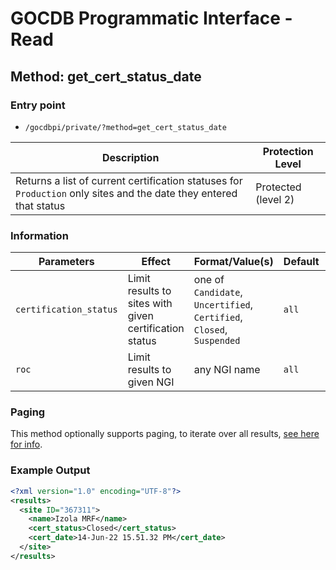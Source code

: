 # GOCDB Programmatic Interface - Read

## Method: get_cert_status_date

### Entry point

- `/gocdbpi/private/?method=get_cert_status_date`

| Description | Protection Level |
| - | - |
| Returns a list of current certification statuses for `Production` only sites and the date they entered that status | Protected (level 2) |

### Information

| Parameters | Effect | Format/Value(s) | Default | Example |
| - | - | - | - | - |
| `certification_status` | Limit results to sites with given certification status | one of `Candidate`, `Uncertified`, `Certified`, `Closed`, `Suspended` | `all` | `?method=get_site&certification_status=Certified` |
| `roc` | Limit results to given NGI | any NGI name | `all` | `?method=get_roc_list&roc=NGI_SI` |

### Paging

This method optionally supports paging, to iterate over all results,
[see here for info](https://wiki.egi.eu/wiki/GOCDB/notifications#Optional_Cursor_Paging_on_Read_API).

### Example Output

```xml
<?xml version="1.0" encoding="UTF-8"?>
<results>
  <site ID="367311">
    <name>Izola MRF</name>
    <cert_status>Closed</cert_status>
    <cert_date>14-Jun-22 15.51.32 PM</cert_date>
  </site>
</results>
```
